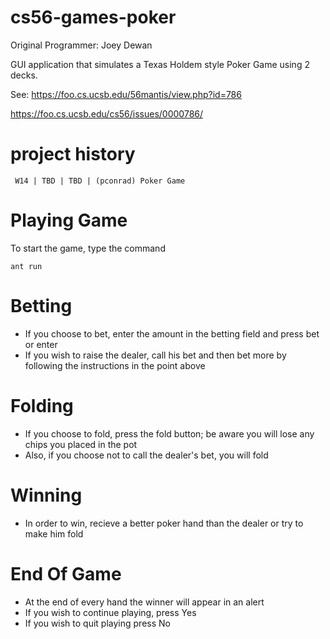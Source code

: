cs56-games-poker
================



Original Programmer: Joey Dewan
        
GUI application that simulates a Texas Holdem style Poker Game using 2 decks.

See: https://foo.cs.ucsb.edu/56mantis/view.php?id=786

https://foo.cs.ucsb.edu/cs56/issues/0000786/

project history
===============
```
 W14 | TBD | TBD | (pconrad) Poker Game
```

Playing Game
============
To start the game, type the command
```
ant run
```

Betting
=======
* If you choose to bet, enter the amount in the betting field and press bet or enter
* If you wish to raise the dealer, call his bet and then bet more by following the instructions in the point above

Folding
=======
* If you choose to fold, press the fold button; be aware you will lose any chips you placed in the pot
* Also, if you choose not to call the dealer's bet, you will fold

Winning
=======
* In order to win, recieve a better poker hand than the dealer or try to make him fold

End Of Game
===========
* At the end of every hand the winner will appear in an alert
* If you wish to continue playing, press Yes
* If you wish to quit playing press No
